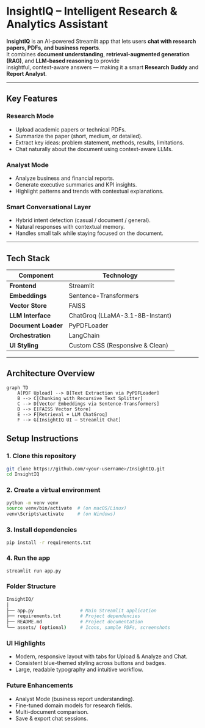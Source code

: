 #  InsightIQ – Intelligent Research & Analytics Assistant  

**InsightIQ** is an AI-powered Streamlit app that lets users **chat with research papers, PDFs, and business reports**.  
It combines **document understanding**, **retrieval-augmented generation (RAG)**, and **LLM-based reasoning** to provide  
insightful, context-aware answers — making it a smart **Research Buddy** and **Report Analyst**.

---

## Key Features  

### Research Mode  
- Upload academic papers or technical PDFs.  
- Summarize the paper (short, medium, or detailed).  
- Extract key ideas: problem statement, methods, results, limitations.  
- Chat naturally about the document using context-aware LLMs.  

###  Analyst Mode
- Analyze business and financial reports.  
- Generate executive summaries and KPI insights.  
- Highlight patterns and trends with contextual explanations.  

### Smart Conversational Layer  
- Hybrid intent detection (casual / document / general).  
- Natural responses with contextual memory.  
- Handles small talk while staying focused on the document.  

---

## Tech Stack  

| Component | Technology |
|------------|-------------|
| **Frontend** | Streamlit |
| **Embeddings** | Sentence-Transformers |
| **Vector Store** | FAISS |
| **LLM Interface** | ChatGroq (LLaMA-3.1-8B-Instant) |
| **Document Loader** | PyPDFLoader |
| **Orchestration** | LangChain |
| **UI Styling** | Custom CSS (Responsive & Clean) |

---
##  Architecture Overview

```mermaid
graph TD
    A[PDF Upload] --> B[Text Extraction via PyPDFLoader]
    B --> C[Chunking with Recursive Text Splitter]
    C --> D[Vector Embeddings via Sentence-Transformers]
    D --> E[FAISS Vector Store]
    E --> F[Retrieval + LLM ChatGroq]
    F --> G[InsightIQ UI – Streamlit Chat]
```

## Setup Instructions  

### 1. Clone this repository  
```bash
git clone https://github.com/<your-username>/InsightIQ.git
cd InsightIQ
```
### 2. **Create a virtual environment**

```bash
python -m venv venv
source venv/bin/activate  # (on macOS/Linux)
venv\Scripts\activate     # (on Windows)
```

### 3. Install dependencies
```bash
pip install -r requirements.txt
```

### 4. Run the app
```bash
streamlit run app.py
```

### Folder Structure
```bash
InsightIQ/
│
├── app.py                 # Main Streamlit application
├── requirements.txt       # Project dependencies
├── README.md              # Project documentation
└── assets/ (optional)     # Icons, sample PDFs, screenshots
```

### UI Highlights
- Modern, responsive layout with tabs for Upload & Analyze and Chat.
- Consistent blue-themed styling across buttons and badges.
- Large, readable typography and intuitive workflow.

### Future Enhancements
-  Analyst Mode (business report understanding).
-  Fine-tuned domain models for research fields.
-  Multi-document comparison.
-  Save & export chat sessions.
